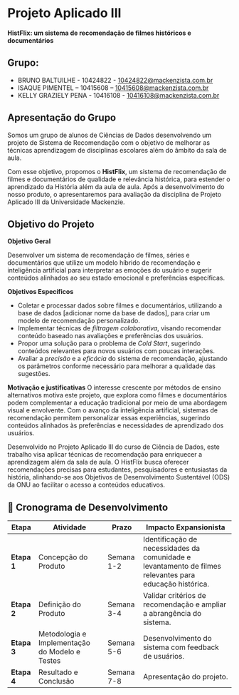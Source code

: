 # Projeto Aplicado III

**HistFlix: um sistema de recomendação de filmes históricos e documentários**

##  Grupo:
* BRUNO BALTUILHE - 10424822 - 10424822@mackenzista.com.br 
* ISAQUE PIMENTEL – 10415608 – 10415608@mackenzista.com.br
* KELLY GRAZIELY PENA - 10416108 - 10416108@mackenzista.com.br
  
## Apresentação do Grupo

Somos um grupo de alunos de Ciências de Dados desenvolvendo um projeto de Sistema de Recomendação com o objetivo de melhorar as técnicas aprendizagem de disciplinas escolares além do âmbito da sala de aula.

Com esse objetivo, propomos o **HistFlix**, um sistema de recomendação de filmes e documentários de qualidade e relevância histórica, para estender o aprendizado da História além da aula de aula. 
Após a desenvolvimento do nosso produto, o apresentaremos para avaliação da disciplina de Projeto Aplicado III da Universidade Mackenzie.

## Objetivo do Projeto

**Objetivo Geral**

Desenvolver um sistema de recomendação de filmes, séries e documentários que utilize um modelo híbrido de recomendação e inteligência artificial para interpretar as emoções do usuário e sugerir conteúdos alinhados ao seu estado emocional e preferências específicas. 

**Objetivos Específicos**
- Coletar e processar dados sobre filmes e documentários, utilizando a base de dados [adicionar nome da base de dados], para criar um modelo de recomendação personalizado.
- Implementar técnicas de *filtragem colaborativa*, visando recomendar conteúdo baseado nas avaliações e preferências dos usuários.
- Propor uma solução para o problema de *Cold Start*, sugerindo conteúdos relevantes para novos usuários com poucas interações.
- Avaliar a *precisão* e a *eficácia* do sistema de recomendação, ajustando os parâmetros conforme necessário para melhorar a qualidade das sugestões.

**Motivação e justificativas**
O interesse crescente por métodos de ensino alternativos motiva este projeto, que explora como filmes e documentários podem complementar a educação tradicional por meio de uma abordagem visual e envolvente. Com o avanço da inteligência artificial, sistemas de recomendação permitem personalizar essas experiências, sugerindo conteúdos alinhados às preferências e necessidades de aprendizado dos usuários.

Desenvolvido no Projeto Aplicado III do curso de Ciência de Dados, este trabalho visa aplicar técnicas de recomendação para enriquecer a aprendizagem além da sala de aula. O HistFlix busca oferecer recomendações precisas para estudantes, pesquisadores e entusiastas da história, alinhando-se aos Objetivos de Desenvolvimento Sustentável (ODS) da ONU ao facilitar o acesso a conteúdos educativos.

## 📅 Cronograma de Desenvolvimento  

| **Etapa**  | **Atividade**  | **Prazo**  | **Impacto Expansionista**  |  
|------------|----------------|------------|---------------------------------|  
| **Etapa 1**  | Concepção do Produto  | Semana 1-2  | Identificação de necessidades da comunidade e levantamento de filmes relevantes para educação histórica.  |  
| **Etapa 2**  | Definição do Produto  | Semana 3-4  | Validar critérios de recomendação e ampliar a abrangência do sistema.  |  
| **Etapa 3**  | Metodologia e Implementação do Modelo e Testes  | Semana 5-6  | Desenvolvimento do sistema com feedback de usuários.  |  
| **Etapa 4**  | Resultado e Conclusão  | Semana 7-8  | Apresentação do projeto.  |  

 


